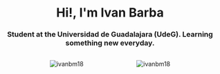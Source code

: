 <h1 align="center">Hi!, I'm Ivan Barba</h1>
<h3 align="center">Student at the Universidad de Guadalajara (UdeG). Learning something new everyday.</h3>

<div style="display:flex;justify-content:space-evenly;"> 
  <p><img align="left" src="https://github-readme-stats.vercel.app/api/top-langs?username=ivanbm18&show_icons=true&locale=en&layout=compact" alt="ivanbm18" /></p>

  <p>&nbsp;<img align="right" src="https://github-readme-stats.vercel.app/api?username=ivanbm18&show_icons=true&locale=en" alt="ivanbm18" /></p>
</div>


